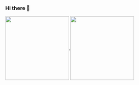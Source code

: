 ### Hi there 👋
<a href="https://github.com/mishaqq/github-readme-stats">
  <img height=200 align="center" src="https://github-readme-stats.vercel.app/api?username=mishaqq" />
</a>
<a href="https://github.com/mishaqq/convoychat">
  <img height=200 align="center" src="https://github-readme-stats.vercel.app/api/top-langs?username=mishaqq&layout=compact&langs_count=8&card_width=200&hide=TeX" />
</a>
<!--
**mishaqq/mishaqq** is a ✨ _special_ ✨ repository because its `README.md` (this file) appears on your GitHub profile.

Here are some ideas to get you started:

- 🔭 I’m currently working on ...
- 🌱 I’m currently learning ...
- 👯 I’m looking to collaborate on ...
- 🤔 I’m looking for help with ...
- 💬 Ask me about ...
- 📫 How to reach me: ...
- 😄 Pronouns: ...
- ⚡ Fun fact: ...
-->
